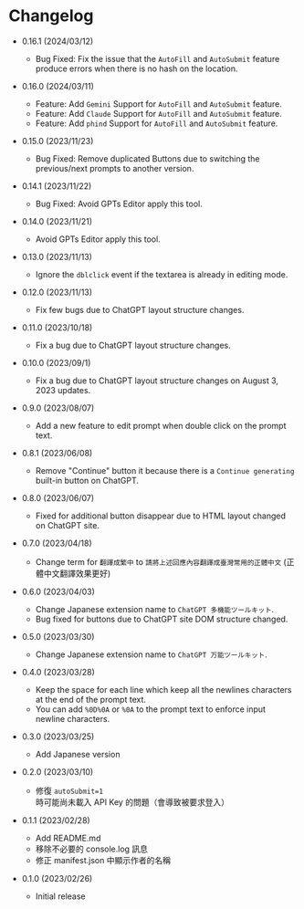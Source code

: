 # Changelog

- 0.16.1 (2024/03/12)

  - Bug Fixed: Fix the issue that the `AutoFill` and `AutoSubmit` feature produce errors when there is no hash on the location.

- 0.16.0 (2024/03/11)

  - Feature: Add `Gemini` Support for `AutoFill` and `AutoSubmit` feature.
  - Feature: Add `Claude` Support for `AutoFill` and `AutoSubmit` feature.
  - Feature: Add `phind` Support for `AutoFill` and `AutoSubmit` feature.

- 0.15.0 (2023/11/23)

  - Bug Fixed: Remove duplicated Buttons due to switching the previous/next prompts to another version.

- 0.14.1 (2023/11/22)

  - Bug Fixed: Avoid GPTs Editor apply this tool.

- 0.14.0 (2023/11/21)

  - Avoid GPTs Editor apply this tool.

- 0.13.0 (2023/11/13)

  - Ignore the `dblclick` event if the textarea is already in editing mode.

- 0.12.0 (2023/11/13)

  - Fix few bugs due to ChatGPT layout structure changes.

- 0.11.0 (2023/10/18)

  - Fix a bug due to ChatGPT layout structure changes.

- 0.10.0 (2023/09/1)

  - Fix a bug due to ChatGPT layout structure changes on August 3, 2023 updates.

- 0.9.0 (2023/08/07)

  - Add a new feature to edit prompt when double click on the prompt text.

- 0.8.1 (2023/06/08)

  - Remove "Continue" button it because there is a `Continue generating` built-in button on ChatGPT.

- 0.8.0 (2023/06/07)

  - Fixed for additional button disappear due to HTML layout changed on ChatGPT site.

- 0.7.0 (2023/04/18)

  - Change term for `翻譯成繁中` to `請將上述回應內容翻譯成臺灣常用的正體中文` (正體中文翻譯效果更好)

- 0.6.0 (2023/04/03)

  - Change Japanese extension name to `ChatGPT 多機能ツールキット`.
  - Bug fixed for buttons due to ChatGPT site DOM structure changed.

- 0.5.0 (2023/03/30)

  - Change Japanese extension name to `ChatGPT 万能ツールキット`.

- 0.4.0 (2023/03/28)

  - Keep the space for each line which keep all the newlines characters at the end of the prompt text.
  - You can add `%0D%0A` or `%0A` to the prompt text to enforce input newline characters.

- 0.3.0 (2023/03/25)

  - Add Japanese version

- 0.2.0 (2023/03/10)

  - 修復 `autoSubmit=1` 時可能尚未載入 API Key 的問題（會導致被要求登入）

- 0.1.1 (2023/02/28)

  - Add README.md
  - 移除不必要的 console.log 訊息
  - 修正 manifest.json 中顯示作者的名稱

- 0.1.0 (2023/02/26)

  - Initial release
